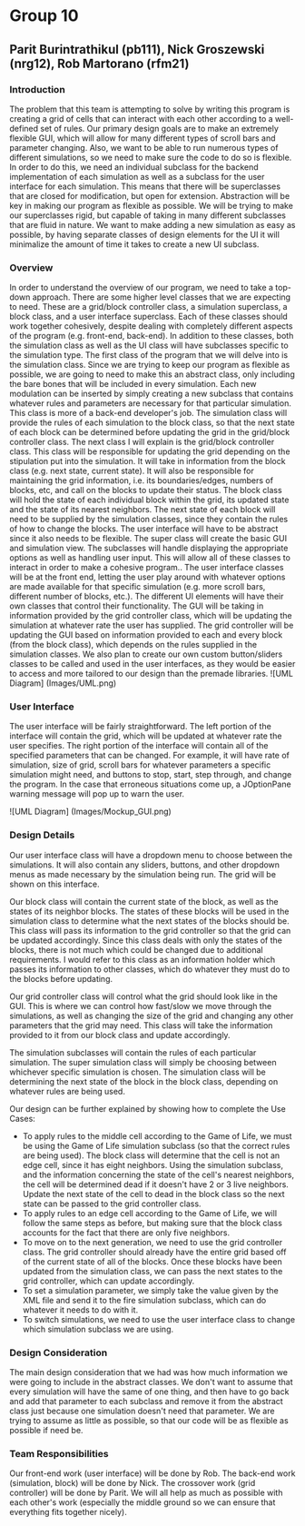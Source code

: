 Group 10
============
Parit Burintrathikul (pb111), Nick Groszewski (nrg12), Rob Martorano (rfm21)
----------

### Introduction
The problem that this team is attempting to solve by writing this program is creating a grid of cells that can interact with each other according to a well-defined set of rules.  Our primary design goals are to make an extremely flexible GUI, which will allow for many different types of scroll bars and parameter changing.  Also, we want to be able to run numerous types of different simulations, so we need to make sure the code to do so is flexible.  In order to do this, we need  an individual subclass for the backend implementation of each simulation as well as a subclass for the user interface for each simulation. This means that there will be superclasses that are closed for modification, but open for extension.  Abstraction will be key in making our program as flexible as possible.  We will be trying to make our superclasses rigid, but capable of taking in many different subclasses that are fluid in nature.  We want to make adding a new simulation as easy as possible, by having separate classes of design elements for the UI it will minimalize the amount of time it takes to create a new UI subclass.

### Overview
In order to understand the overview of our program, we need to take a top-down approach.  There are some higher level classes that we are expecting to need.  These are a grid/block controller class, a simulation superclass, a block class, and a user interface superclass.  Each of these classes should work together cohesively, despite dealing with completely different aspects of the program (e.g. front-end, back-end).  In addition to these classes, both the simulation class as well as the UI class will have subclasses specific to the simulation type.
The first class of the program that we will delve into is the simulation class.  Since we are trying to keep our program as flexible as possible, we are going to need to make this an abstract class, only including the bare bones that will be included in every simulation.  Each new modulation can be inserted by simply creating a new subclass that contains whatever rules and parameters are necessary for that particular simulation. This class is more of a back-end developer's job.  The simulation class will provide the rules of each simulation to the block class, so that the next state of each block can be determined before updating the grid in the grid/block controller class.
The next class I will explain is the grid/block controller class.  This class will be responsible for updating the grid depending on the stipulation put into the simulation. It will take in information from the block class (e.g. next state, current state).  It will also be responsible for maintaining the grid information, i.e. its boundaries/edges, numbers of blocks, etc, and call on the blocks to update their status.
The block class will hold the state of each individual block within the grid, its updated state and the state of its nearest neighbors.  The next state of each block will need to be supplied by the simulation classes, since they contain the rules of how to change the blocks. The user interface will have to be abstract since it also needs to be flexible.  The super class will create the basic GUI and simulation view. The subclasses will handle displaying the appropriate options as well as handling user input.
This will allow all of these classes to interact in order to make a cohesive program..  The user interface classes will be at the front end, letting the user play around with whatever options are made available for that specific simulation (e.g. more scroll bars, different number of blocks, etc.).  The different UI elements will have their own classes that control their functionality.  The GUI will be taking in information provided by the grid controller class, which will be updating the simulation at whatever rate the user has supplied.  The grid controller will be updating the GUI based on information provided to each and every block (from the block class), which depends on the rules supplied in the simulation classes.
We also plan to create our own custom button/sliders classes to be called and used in the user interfaces, as they would be easier to access and more tailored to our design than the premade libraries.
![UML Diagram]
(Images/UML.png)




### User Interface
The user interface will be fairly straightforward.  The left portion of the interface will contain the grid, which will be updated at whatever rate the user specifies.  The right portion of the interface will contain all of the specified parameters that can be changed.  For example, it will have rate of simulation, size of grid, scroll bars for whatever parameters a specific simulation might need, and buttons to stop, start, step through, and change the program.
In the case that erroneous situations come up, a JOptionPane warning message will pop up to warn the user.

![UML Diagram]
(Images/Mockup_GUI.png)


### Design Details
Our user interface class will have a dropdown menu to choose between the simulations.  It will also contain any sliders, buttons, and other dropdown menus as made necessary by the simulation being run.  The grid will be shown on this interface.

Our block class will contain the current state of the block, as well as the states of its neighbor blocks.  The states of these blocks will be used in the simulation class to determine what the next states of the blocks should be.  This class will pass its information to the grid controller so that the grid can be updated accordingly.  Since this class deals with only the states of the blocks, there is not much which could be changed due to additional requirements.  I would refer to this class as an information holder which passes its information to other classes, which do whatever they must do to the blocks before updating.

Our grid controller class will control what the grid should look like in the GUI.  This is where we can control how fast/slow we move through the simulations, as well as changing the size of the grid and changing any other parameters that the grid may need.  This class will take the information provided to it from our block class and update accordingly.

The simulation subclasses will contain the rules of each particular simulation.  The super simulation class will simply be choosing between whichever specific simulation is chosen.  The simulation class will be determining the next state of the block in the block class, depending on whatever rules are being used.

Our design can be further explained by showing how to complete the Use Cases:
* To apply rules to the middle cell according to the Game of Life, we must be using the Game of Life simulation subclass (so that the correct rules are being used).  The block class will determine that the cell is not an edge cell, since it has eight neighbors.  Using the simulation subclass, and the information concerning the state of the cell's nearest neighbors, the cell will be determined dead if it doesn't have 2 or 3 live neighbors.  Update the next state of the cell to dead in the block class so the next state can be passed to the grid controller class.
* To apply rules to an edge cell according to the Game of Life, we will follow the same steps as before, but making sure that the block class accounts for the fact that there are only five neighbors.
* To move on to the next generation, we need to use the grid controller class.  The grid controller should already have the entire grid based off of the current state of all of the blocks.  Once these blocks have been updated from the simulation class, we can pass the next states to the grid controller, which can update accordingly.
* To set a simulation parameter, we simply take the value given by the XML file and send it to the fire simulation subclass, which can do whatever it needs to do with it.
* To switch simulations, we need to use the user interface class to change which simulation subclass we are using.

### Design Consideration
The main design consideration that we had was how much information we were going to include in the abstract classes.  We don't want to assume that every simulation will have the same of one thing, and then have to go back and add that parameter to each subclass and remove it from the abstract class just because one simulation doesn't need that parameter.  We are trying to assume as little as possible, so that our code will be as flexible as possible if need be.

### Team Responsibilities
Our front-end work (user interface) will be done by Rob.  The back-end work (simulation, block) will be done by Nick.  The crossover work (grid controller) will be done by Parit.  We will all help as much as possible with each other's work (especially the middle ground so we can ensure that everything fits together nicely).
